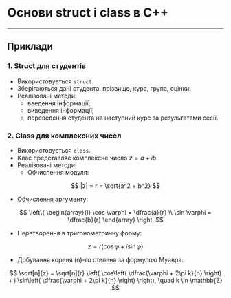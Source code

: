 # Основи struct і class в C++

---

## Приклади

### 1. Struct для студентів
- Використовується `struct`.
- Зберігаються дані студента: прізвище, курс, група, оцінки.
- Реалізовані методи:
   - введення інформації;
   - виведення інформації;
   - переведення студента на наступний курс за результатами сесії.

### 2. Class для комплексних чисел

- Використовується `class`.
- Клас представляє комплексне число $z = a + ib$
- Реалізовані методи:
   - Обчислення модуля:

$$
|z| = r = \sqrt{a^2 + b^2}
$$

   - Обчислення аргументу:

$$
\left\{ \begin{array}{l} \cos \varphi = \dfrac{a}{r} \\ \sin \varphi = \dfrac{b}{r} \end{array} \right.
$$

   - Перетворення в тригонометричну форму:

$$
z = r(\cos \varphi + i \sin \varphi)
$$

   - Добування кореня \(n\)-го степеня за формулою Муавра:

$$
\sqrt[n]{z} = \sqrt[n]{r} \left( \cos\left( \dfrac{\varphi + 2\pi k}{n} \right) + i \sin\left( \dfrac{\varphi + 2\pi k}{n} \right) \right), \quad k \in \mathbb{Z}
$$






